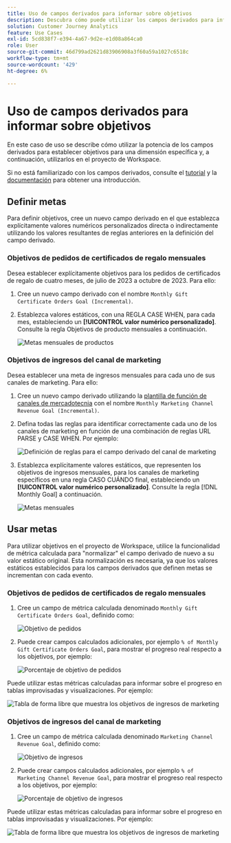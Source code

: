 ```yaml
---
title: Uso de campos derivados para informar sobre objetivos
description: Descubra cómo puede utilizar los campos derivados para informar sobre los objetivos en sus proyectos de Workspace.
solution: Customer Journey Analytics
feature: Use Cases
exl-id: 5cd838f7-e394-4a67-9d2e-e1d08a864ca0
role: User
source-git-commit: 46d799ad2621d83906908a3f60a59a1027c6518c
workflow-type: tm+mt
source-wordcount: '429'
ht-degree: 6%

---
```


# Uso de campos derivados para informar sobre objetivos

En este caso de uso se describe cómo utilizar la potencia de los campos derivados para establecer objetivos para una dimensión específica y, a continuación, utilizarlos en el proyecto de Workspace.

Si no está familiarizado con los campos derivados, consulte el [tutorial](https://experienceleague.adobe.com/docs/customer-journey-analytics-learn/tutorials/data-views/derived-fields-in-cja.html?lang=es) y la [documentación](../data-views/derived-fields/derived-fields.md) para obtener una introducción.


## Definir metas

Para definir objetivos, cree un nuevo campo derivado en el que establezca explícitamente valores numéricos personalizados directa o indirectamente utilizando los valores resultantes de reglas anteriores en la definición del campo derivado.


### Objetivos de pedidos de certificados de regalo mensuales

Desea establecer explícitamente objetivos para los pedidos de certificados de regalo de cuatro meses, de julio de 2023 a octubre de 2023. Para ello:

1. Cree un nuevo campo derivado con el nombre `Monthly Gift Certificate Orders Goal (Incremental)`.

1. Establezca valores estáticos, con una REGLA CASE WHEN, para cada mes, estableciendo un **[!UICONTROL valor numérico personalizado]**. Consulte la regla Objetivos de producto mensuales a continuación.

   ![Metas mensuales de productos](assets/goals-derived-field-product-goals-1.png)


### Objetivos de ingresos del canal de marketing

Desea establecer una meta de ingresos mensuales para cada uno de sus canales de marketing. Para ello:

1. Cree un nuevo campo derivado utilizando la [plantilla de función de canales de mercadotecnia](/help/data-views/derived-fields/derived-fields.md#marketing-channels) con el nombre `Monthly Marketing Channel Revenue Goal (Incremental)`.

1. Defina todas las reglas para identificar correctamente cada uno de los canales de marketing en función de una combinación de reglas URL PARSE y CASE WHEN. Por ejemplo:

   ![Definición de reglas para el campo derivado del canal de marketing](assets/goals-derived-field-marketing-channel-1.png)

1. Establezca explícitamente valores estáticos, que representen los objetivos de ingresos mensuales, para los canales de marketing específicos en una regla CASO CUÁNDO final, estableciendo un **[!UICONTROL valor numérico personalizado]**. Consulte la regla [!DNL Monthly Goal] a continuación.

   ![Metas mensuales](assets/goals-derived-field-marketing-channel-2.png)



## Usar metas

Para utilizar objetivos en el proyecto de Workspace, utilice la funcionalidad de métrica calculada para &quot;normalizar&quot; el campo derivado de nuevo a su valor estático original. Esta normalización es necesaria, ya que los valores estáticos establecidos para los campos derivados que definen metas se incrementan con cada evento.

### Objetivos de pedidos de certificados de regalo mensuales

1. Cree un campo de métrica calculada denominado `Monthly Gift Certificate Orders Goal`, definido como:

   ![Objetivo de pedidos](assets/calculated-metric-ordersgoals.png)

1. Puede crear campos calculados adicionales, por ejemplo `% of Monthly Gift Certificate Orders Goal`, para mostrar el progreso real respecto a los objetivos, por ejemplo:

   ![Porcentaje de objetivo de pedidos](assets/calculated-metric-ordersgoalspercent.png)

Puede utilizar estas métricas calculadas para informar sobre el progreso en tablas improvisadas y visualizaciones. Por ejemplo:

![Tabla de forma libre que muestra los objetivos de ingresos de marketing](assets/freeform-table-product-order-goals.png)


### Objetivos de ingresos del canal de marketing

1. Cree un campo de métrica calculada denominado `Marketing Channel Revenue Goal`, definido como:

   ![Objetivo de ingresos](assets/calculated-metric-revenuegoals.png)

1. Puede crear campos calculados adicionales, por ejemplo `% of Marketing Channel Revenue Goal`, para mostrar el progreso real respecto a los objetivos, por ejemplo:

   ![Porcentaje de objetivo de ingresos](assets/calculated-metric-revenuegoalspercent.png)

Puede utilizar estas métricas calculadas para informar sobre el progreso en tablas improvisadas y visualizaciones. Por ejemplo:

![Tabla de forma libre que muestra los objetivos de ingresos de marketing](assets/freeform-table-marketing-channel-revenue-goals.png)
